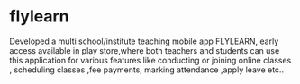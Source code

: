 # flylearn
Developed a multi school/institute teaching mobile app FLYLEARN, early access available in play store,where both teachers and students can use this application for various features like conducting or joining online classes , scheduling classes ,fee payments, marking
attendance ,apply leave etc..
